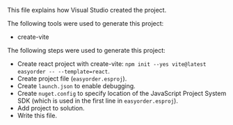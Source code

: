 This file explains how Visual Studio created the project.

The following tools were used to generate this project:
- create-vite

The following steps were used to generate this project:
- Create react project with create-vite: `npm init --yes vite@latest easyorder -- --template=react`.
- Create project file (`easyorder.esproj`).
- Create `launch.json` to enable debugging.
- Create `nuget.config` to specify location of the JavaScript Project System SDK (which is used in the first line in `easyorder.esproj`).
- Add project to solution.
- Write this file.
